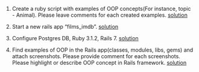  1. Create a ruby script with examples of OOP concepts(For instance, topic - Animal). Please leave comments for each created examples.
[solution](/task_1/1_oop_examples.rb)
  

 2. Start a new rails app “films_imdb”.
[solution](/task_1/2-3_rails_project.md)

 3. Configure Postgres DB, Ruby 3.1.2, Rails 7.
[solution](/task_1/2-3_rails_project.md)

 4. Find examples of OOP in the Rails app(classes, modules, libs, gems) and attach screenshots. Please provide comment for each screenshots. Please highlight or describe OOP concept in Rails framework.
[solution](/task_1/4_oop_examples%20in%20Ruby.md)
